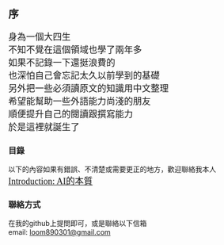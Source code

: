 ## 序
<font face="微軟雅黑" size=4>身為一個大四生<br></font>
<font face="微軟雅黑" size=4>不知不覺在這個領域也學了兩年多<br></font>
<font face="微軟雅黑" size=4>如果不記錄一下還挺浪費的</font><br>
<font face="微軟雅黑" size=4>也深怕自己會忘記太久以前學到的基礎</font><br>
<font face="微軟雅黑" size=4>另外把一些必須讀原文的知識用中文整理</font><br>
<font face="微軟雅黑" size=4>希望能幫助一些外語能力尚淺的朋友</font><br>
<font face="微軟雅黑" size=4>順便提升自己的閱讀跟撰寫能力</font><br>
<font face="微軟雅黑" size=4>於是這裡就誕生了</font><br>

### 目錄

以下的內容如果有錯誤、不清楚或需要更正的地方，歡迎聯絡我本人  
[<font face="微軟雅黑" size=4>Introduction: AI的本質</font>](https://jacksonchen890301.github.io/Jackson-Domain/Introduction)

### 聯絡方式
在我的github上提問即可，或是聯絡以下信箱  
email: loom890301@gmail.com

